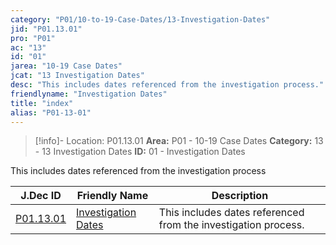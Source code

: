 ```yaml
---
category: "P01/10-to-19-Case-Dates/13-Investigation-Dates"
jid: "P01.13.01"
pro: "P01"
ac: "13"
id: "01"
jarea: "10-19 Case Dates"
jcat: "13 Investigation Dates"
desc: "This includes dates referenced from the investigation process."
friendlyname: "Investigation Dates"
title: "index"
alias: "P01-13-01"
---
```

>[!info]- Location: P01.13.01
>**Area:** P01 - 10-19 Case Dates
>**Category:** 13 - 13 Investigation Dates
>**ID:** 01 - Investigation Dates

This includes dates referenced from the investigation process

| J.Dec ID                                                                                      | Friendly Name                                                                                           | Description                                                    |
| --------------------------------------------------------------------------------------------- | ------------------------------------------------------------------------------------------------------- | -------------------------------------------------------------- |
| [P01.13.01](index.md) | [Investigation Dates](index.md) | This includes dates referenced from the investigation process. |

